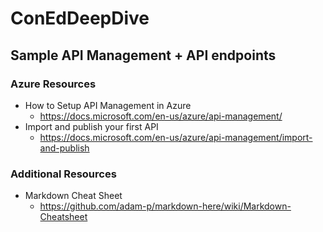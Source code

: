 # ConEdDeepDive
## Sample API Management + API endpoints

### Azure Resources

* How to Setup API Management in Azure
    * https://docs.microsoft.com/en-us/azure/api-management/
* Import and publish your first API
    * https://docs.microsoft.com/en-us/azure/api-management/import-and-publish
    

### Additional Resources
* Markdown Cheat Sheet
    * https://github.com/adam-p/markdown-here/wiki/Markdown-Cheatsheet 
